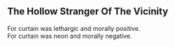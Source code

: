 The Hollow Stranger Of The Vicinity
-----------------------------------
For curtain was lethargic and morally positive.  
For curtain was neon and morally negative.  
